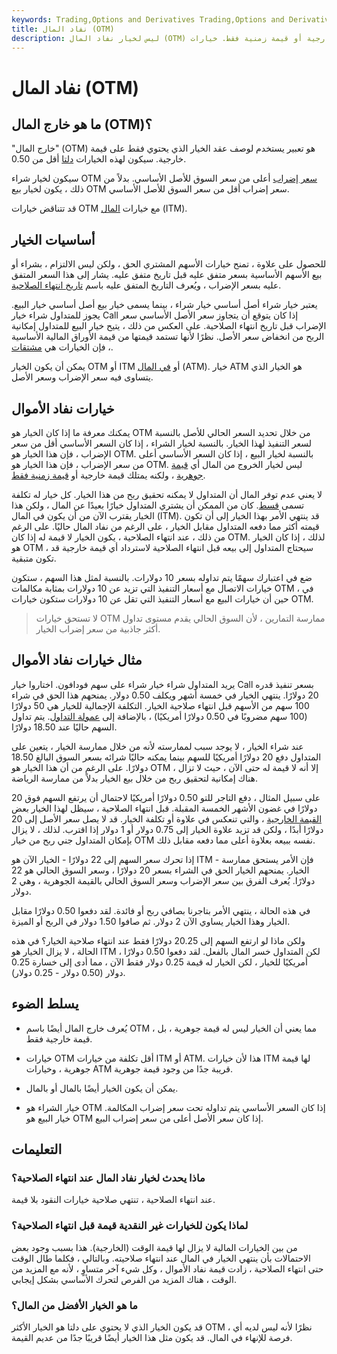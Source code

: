 ```yaml
---
keywords: Trading,Options and Derivatives Trading,Options and Derivatives
title: نفاد المال (OTM)
description: ليس لخيار نفاد المال (OTM) قيمة جوهرية ، ولكنه يمتلك قيمة خارجية أو قيمة زمنية فقط. خيارات OTM أقل تكلفة من خيارات المال.
---
```


# نفاد المال (OTM)
## ما هو خارج المال (OTM)؟

"خارج المال" (OTM) هو تعبير يستخدم لوصف عقد الخيار الذي يحتوي فقط على قيمة خارجية. سيكون لهذه الخيارات [دلتا](/delta) أقل من 0.50.

سيكون لخيار شراء OTM [سعر إضراب](/strikeprice) أعلى من سعر السوق للأصل الأساسي. بدلاً من ذلك ، يكون لخيار بيع OTM سعر إضراب أقل من سعر السوق للأصل الأساسي.

قد تتناقض خيارات OTM مع خيارات [المال](/inthemoney) (ITM).

## أساسيات الخيار

للحصول على علاوة ، تمنح خيارات الأسهم المشتري الحق ، ولكن ليس الالتزام ، بشراء أو بيع الأسهم الأساسية بسعر متفق عليه قبل تاريخ متفق عليه. يشار إلى هذا السعر المتفق عليه بسعر الإضراب ، ويُعرف التاريخ المتفق عليه باسم [تاريخ انتهاء الصلاحية](/expirationdate).

يعتبر خيار شراء أصل أساسي خيار شراء ، بينما يسمى خيار بيع أصل أساسي خيار البيع. يجوز للمتداول شراء خيار Call إذا كان يتوقع أن يتجاوز سعر الأصل الأساسي سعر الإضراب قبل تاريخ انتهاء الصلاحية. على العكس من ذلك ، يتيح خيار البيع للمتداول إمكانية الربح من انخفاض سعر الأصل. نظرًا لأنها تستمد قيمتها من قيمة الأوراق المالية الأساسية ، فإن الخيارات هي [مشتقات](/derivative).

يمكن أن يكون الخيار OTM أو ITM أو [في المال](/atthemoney) (ATM). خيار ATM هو الخيار الذي يتساوى فيه سعر الإضراب وسعر الأصل.

## خيارات نفاد الأموال

يمكنك معرفة ما إذا كان الخيار هو OTM من خلال تحديد السعر الحالي للأصل بالنسبة لسعر التنفيذ لهذا الخيار. بالنسبة لخيار الشراء ، إذا كان السعر الأساسي أقل من سعر الإضراب ، فإن هذا الخيار هو OTM. بالنسبة لخيار البيع ، إذا كان السعر الأساسي أعلى من سعر الإضراب ، فإن هذا الخيار هو OTM. ليس لخيار الخروج من المال أي [قيمة جوهرية](/intrinsicvalue) ، ولكنه يمتلك قيمة خارجية أو [قيمة زمنية فقط](/timevalue).

لا يعني عدم توفر المال أن المتداول لا يمكنه تحقيق ربح من هذا الخيار. كل خيار له تكلفة تسمى [قسط](/option-premium). كان من الممكن أن يشتري المتداول خيارًا بعيدًا عن المال ، ولكن هذا الخيار يقترب الآن من أن يكون في المال (ITM). قد ينتهي الأمر بهذا الخيار إلى أن تكون قيمته أكثر مما دفعه المتداول مقابل الخيار ، على الرغم من نفاد المال حاليًا. على الرغم من ذلك ، عند انتهاء الصلاحية ، يكون الخيار لا قيمة له إذا كان OTM. لذلك ، إذا كان الخيار هو OTM ، سيحتاج المتداول إلى بيعه قبل انتهاء الصلاحية لاسترداد أي قيمة خارجية قد تكون متبقية.

ضع في اعتبارك سهمًا يتم تداوله بسعر 10 دولارات. بالنسبة لمثل هذا السهم ، ستكون خيارات الاتصال مع أسعار التنفيذ التي تزيد عن 10 دولارات بمثابة مكالمات OTM ، في حين أن خيارات البيع مع أسعار التنفيذ التي تقل عن 10 دولارات ستكون خيارات OTM.

> لا تستحق خيارات OTM ممارسة التمارين ، لأن السوق الحالي يقدم مستوى تداول أكثر جاذبية من سعر إضراب الخيار.

>

## مثال خيارات نفاد الأموال

يريد المتداول شراء خيار شراء على سهم فودافون. اختاروا خيار Call بسعر تنفيذ قدره 20 دولارًا. ينتهي الخيار في خمسة أشهر ويكلف 0.50 دولار. يمنحهم هذا الحق في شراء 100 سهم من الأسهم قبل انتهاء صلاحية الخيار. التكلفة الإجمالية للخيار هي 50 دولارًا (100 سهم مضروبًا في 0.50 دولارًا أمريكيًا) ، بالإضافة إلى [عمولة التداول](/commission). يتم تداول السهم حاليًا عند 18.50 دولارًا.

عند شراء الخيار ، لا يوجد سبب لممارسته لأنه من خلال ممارسة الخيار ، يتعين على المتداول دفع 20 دولارًا أمريكيًا للسهم بينما يمكنه حاليًا شرائه بسعر السوق البالغ 18.50 دولارًا. على الرغم من أن هذا الخيار هو OTM ، إلا أنه لا قيمة له حتى الآن ، حيث لا تزال هناك إمكانية لتحقيق ربح من خلال بيع الخيار بدلاً من ممارسة الرياضة.

على سبيل المثال ، دفع التاجر للتو 0.50 دولارًا أمريكيًا لاحتمال أن يرتفع السهم فوق 20 دولارًا في غضون الأشهر الخمسة المقبلة. قبل انتهاء الصلاحية ، سيظل لهذا الخيار بعض [القيمة الخارجية](/extrinsicvalue) ، والتي تنعكس في علاوة أو تكلفة الخيار. قد لا يصل سعر الأصل إلى 20 دولارًا أبدًا ، ولكن قد تزيد علاوة الخيار إلى 0.75 دولار أو 1 دولار إذا اقترب. لذلك ، لا يزال بإمكان المتداول جني ربح من خيار OTM نفسه ببيعه بعلاوة أعلى مما دفعه مقابل ذلك.

إذا تحرك سعر السهم إلى 22 دولارًا - الخيار الآن هو ITM - فإن الأمر يستحق ممارسة الخيار. يمنحهم الخيار الحق في الشراء بسعر 20 دولارًا ، وسعر السوق الحالي هو 22 دولارًا. يُعرف الفرق بين سعر الإضراب وسعر السوق الحالي بالقيمة الجوهرية ، وهي 2 دولار.

في هذه الحالة ، ينتهي الأمر بتاجرنا بصافي ربح أو فائدة. لقد دفعوا 0.50 دولارًا مقابل الخيار وهذا الخيار يساوي الآن 2 دولار. ثم صافوا 1.50 دولار في الربح أو الميزة.

ولكن ماذا لو ارتفع السهم إلى 20.25 دولارًا فقط عند انتهاء صلاحية الخيار؟ في هذه الحالة ، لا يزال الخيار هو ITM ، لكن المتداول خسر المال بالفعل. لقد دفعوا 0.50 دولارًا أمريكيًا للخيار ، لكن الخيار له قيمة 0.25 دولار فقط الآن ، مما أدى إلى خسارة 0.25 دولار (0.50 دولار - 0.25 دولار).

## يسلط الضوء

- يُعرف خارج المال أيضًا باسم OTM ، مما يعني أن الخيار ليس له قيمة جوهرية ، بل قيمة خارجية فقط.

- خيارات OTM أقل تكلفة من خيارات ITM أو ATM. هذا لأن خيارات ITM لها قيمة جوهرية ، وخيارات ATM قريبة جدًا من وجود قيمة جوهرية.

- يمكن أن يكون الخيار أيضًا بالمال أو بالمال.

- خيار الشراء هو OTM إذا كان السعر الأساسي يتم تداوله تحت سعر إضراب المكالمة. خيار البيع هو OTM إذا كان سعر الأصل أعلى من سعر إضراب البيع.

## التعليمات

### ماذا يحدث لخيار نفاد المال عند انتهاء الصلاحية؟

عند انتهاء الصلاحية ، تنتهي صلاحية خيارات النقود بلا قيمة.

### لماذا يكون للخيارات غير النقدية قيمة قبل انتهاء الصلاحية؟

من بين الخيارات المالية لا يزال لها قيمة الوقت (الخارجية). هذا بسبب وجود بعض الاحتمالات بأن ينتهي الخيار في المال عند انتهاء صلاحيته. وبالتالي ، فكلما طال الوقت حتى انتهاء الصلاحية ، زادت قيمة نفاد الأموال ، وكل شيء آخر متساوٍ ، لأنه مع المزيد من الوقت ، هناك المزيد من الفرص لتحرك الأساسي بشكل إيجابي.

### ما هو الخيار الأفضل من المال؟

قد يكون الخيار الذي لا يحتوي على دلتا هو الخيار الأكثر OTM ، نظرًا لأنه ليس لديه أي فرصة للإنهاء في المال. قد يكون مثل هذا الخيار أيضًا قريبًا جدًا من عديم القيمة.

